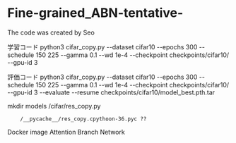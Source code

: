 # Fine-grained_ABN-tentative-

The code was created by Seo

学習コード
python3 cifar_copy.py --dataset cifar10 --epochs 300 --schedule 150 225 --gamma 0.1 --wd 1e-4 --checkpoint checkpoints/cifar10/ --gpu-id 3

評価コード
python3 cifar_copy.py --dataset cifar10 --epochs 300 --schedule 150 225 --gamma 0.1 --wd 1e-4 --checkpoint checkpoints/cifar10/ --gpu-id 3 --evaluate --resume checkpoints/cifar10/model_best.pth.tar

mkdir models
  /cifar/res_copy.py
  
        /__pycache__/res_copy.cpythoon-36.pyc ??

Docker image
Attention Branch Network
